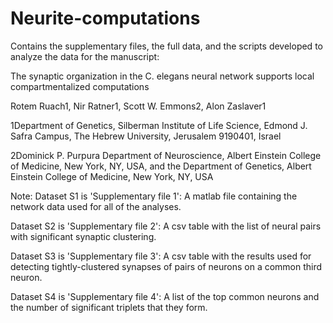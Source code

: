 # Neurite-computations
Contains the supplementary files, the full data, and the scripts developed to analyze the data for the manuscript:

The synaptic organization in the C. elegans neural network supports local compartmentalized computations

Rotem Ruach1, Nir Ratner1, Scott W. Emmons2, Alon Zaslaver1

1Department of Genetics, Silberman Institute of Life Science, Edmond J. Safra Campus, The Hebrew University, Jerusalem 9190401, Israel

2Dominick P. Purpura Department of Neuroscience, Albert Einstein College of Medicine, New York, NY, USA, and the Department of Genetics, Albert Einstein College of Medicine, New York, NY, USA

Note:
Dataset S1 is 'Supplementary file 1': A matlab file containing the network data used for all of the analyses.

Dataset S2 is 'Supplementary file 2': A csv table with the list of neural pairs with significant synaptic clustering.

Dataset S3 is 'Supplementary file 3': A csv table with the results used for detecting tightly-clustered synapses of pairs of neurons on a common third neuron.

Dataset S4 is 'Supplementary file 4': A list of the top common neurons and the number of significant triplets that they form.
